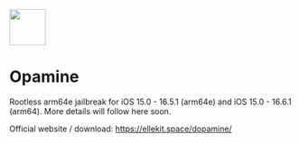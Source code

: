<img src="https://github.com/m1337v/Opamine/blob/main/Application/Dopamine/Assets.xcassets/AppIcon_Opamine.appiconset/Icon-Small-40@3x.png?raw=true" width="64" />

# Opamine

Rootless arm64e jailbreak for iOS 15.0 - 16.5.1 (arm64e) and iOS 15.0 - 16.6.1 (arm64). More details will follow here soon.

Official website / download: https://ellekit.space/dopamine/
